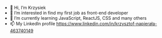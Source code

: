 - 👋 Hi, I’m Krzysiek
- 👀 I’m interested in find my first job as front-end developer
- 🌱 I’m currently learning JavaScript, ReactJS, CSS and many others
- 📫 My LinkedIn profile https://www.linkedin.com/in/krzysztof-napierała-463740149

<!---
Knnapierala/Knnapierala is a ✨ special ✨ repository because its `README.md` (this file) appears on your GitHub profile.
You can click the Preview link to take a look at your changes.
--->
